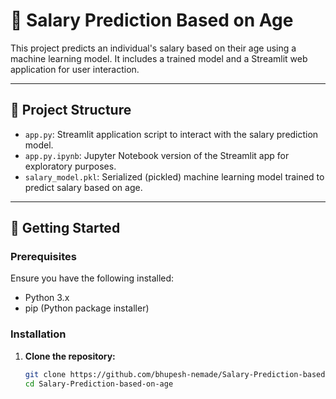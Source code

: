 # 💼 Salary Prediction Based on Age

This project predicts an individual's salary based on their age using a machine learning model. It includes a trained model and a Streamlit web application for user interaction.

---

## 📁 Project Structure

- `app.py`: Streamlit application script to interact with the salary prediction model.
- `app.py.ipynb`: Jupyter Notebook version of the Streamlit app for exploratory purposes.
- `salary_model.pkl`: Serialized (pickled) machine learning model trained to predict salary based on age.

---

## 🚀 Getting Started

### Prerequisites

Ensure you have the following installed:

- Python 3.x
- pip (Python package installer)

### Installation

1. **Clone the repository:**

   ```bash
   git clone https://github.com/bhupesh-nemade/Salary-Prediction-based-on-age.git
   cd Salary-Prediction-based-on-age
